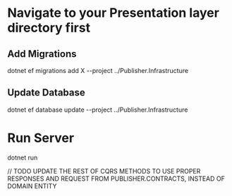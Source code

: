 # Navigate to your Presentation layer directory first
## Add Migrations
dotnet ef migrations add X --project ../Publisher.Infrastructure

## Update Database
dotnet ef database update --project ../Publisher.Infrastructure

# Run Server
dotnet run

// TODO
UPDATE THE REST OF CQRS METHODS TO USE PROPER RESPONSES AND REQUEST FROM PUBLISHER.CONTRACTS, INSTEAD OF DOMAIN ENTITY